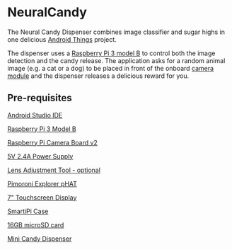 # NeuralCandy

The Neural Candy Dispenser combines image classifier and sugar highs in one delicious [Android Things](https://developer.android.com/things/get-started/index.html) project.

The dispenser uses a [Raspberry Pi 3 model B](https://www.raspberrypi.org/products/raspberry-pi-3-model-b/) to control both the image detection and the candy release. The application asks for a random animal image (e.g. a cat or a dog) to be placed in front of the onboard [camera module](https://www.raspberrypi.org/products/camera-module-v2/) and the dispenser releases a delicious reward for you.

## Pre-requisites

[Android Studio IDE](https://developer.android.com/studio/index.html)

[Raspberry Pi 3 Model B](https://www.adafruit.com/product/3055)

[Raspberry Pi Camera Board v2](https://www.adafruit.com/product/3099)

[5V 2.4A Power Supply](https://www.adafruit.com/product/1995)

[Lens Adjustment Tool - optional](https://www.adafruit.com/product/3518)

[Pimoroni Explorer pHAT](https://www.adafruit.com/product/3018)

[7" Touchscreen Display](https://www.adafruit.com/product/2718)

[SmartiPi Case](https://www.adafruit.com/product/3576)

[16GB microSD card](https://www.amazon.com/gp/product/B010Q57SEE/ref=ox_sc_act_title_2?smid=ATVPDKIKX0DER&psc=1)

[Mini Candy Dispenser](https://www.amazon.com/gp/product/B00RM5UQP0/ref=ox_sc_act_title_1?smid=A25PA0SPA3UQ4X&psc=1)
